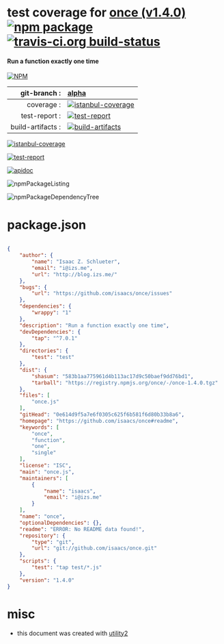 # test coverage for  [once (v1.4.0)](https://github.com/isaacs/once#readme)  [![npm package](https://img.shields.io/npm/v/npmtest-once.svg?style=flat-square)](https://www.npmjs.org/package/npmtest-once) [![travis-ci.org build-status](https://api.travis-ci.org/npmtest/node-npmtest-once.svg)](https://travis-ci.org/npmtest/node-npmtest-once)
#### Run a function exactly one time

[![NPM](https://nodei.co/npm/once.png?downloads=true)](https://www.npmjs.com/package/once)

| git-branch : | [alpha](https://github.com/npmtest/node-npmtest-once/tree/alpha)|
|--:|:--|
| coverage : | [![istanbul-coverage](https://npmtest.github.io/node-npmtest-once/build/coverage.badge.svg)](https://npmtest.github.io/node-npmtest-once/build/coverage.html/index.html)|
| test-report : | [![test-report](https://npmtest.github.io/node-npmtest-once/build/test-report.badge.svg)](https://npmtest.github.io/node-npmtest-once/build/test-report.html)|
| build-artifacts : | [![build-artifacts](https://npmtest.github.io/node-npmtest-once/glyphicons_144_folder_open.png)](https://github.com/npmtest/node-npmtest-once/tree/gh-pages/build)|

[![istanbul-coverage](https://npmtest.github.io/node-npmtest-once/build/screenCapture.buildCustomOrg.browser.coverage.html.png)](https://npmtest.github.io/node-npmtest-once/build/coverage.html/index.html)

[![test-report](https://npmtest.github.io/node-npmtest-once/build/screenCapture.buildCustomOrg.browser.%252Fhome%252Ftravis%252Fbuild%252Fnpmtest%252Fnode-npmtest-once%252Ftmp%252Fbuild%252Ftest-report.html.png)](https://npmtest.github.io/node-npmtest-once/build/test-report.html)

[![apidoc](https://npmdoc.github.io/node-npmdoc-once/build/screenCapture.buildApidoc.browser.%252Fhome%252Ftravis%252Fbuild%252Fnpmdoc%252Fnode-npmdoc-once%252Ftmp%252Fbuild%252Fapidoc.html.png)](https://npmdoc.github.io/node-npmdoc-once/build/apidoc.html)

![npmPackageListing](https://npmtest.github.io/node-npmtest-once/build/screenCapture.npmPackageListing.svg)

![npmPackageDependencyTree](https://npmtest.github.io/node-npmtest-once/build/screenCapture.npmPackageDependencyTree.svg)



# package.json

```json

{
    "author": {
        "name": "Isaac Z. Schlueter",
        "email": "i@izs.me",
        "url": "http://blog.izs.me/"
    },
    "bugs": {
        "url": "https://github.com/isaacs/once/issues"
    },
    "dependencies": {
        "wrappy": "1"
    },
    "description": "Run a function exactly one time",
    "devDependencies": {
        "tap": "^7.0.1"
    },
    "directories": {
        "test": "test"
    },
    "dist": {
        "shasum": "583b1aa775961d4b113ac17d9c50baef9dd76bd1",
        "tarball": "https://registry.npmjs.org/once/-/once-1.4.0.tgz"
    },
    "files": [
        "once.js"
    ],
    "gitHead": "0e614d9f5a7e6f0305c625f6b581f6d80b33b8a6",
    "homepage": "https://github.com/isaacs/once#readme",
    "keywords": [
        "once",
        "function",
        "one",
        "single"
    ],
    "license": "ISC",
    "main": "once.js",
    "maintainers": [
        {
            "name": "isaacs",
            "email": "i@izs.me"
        }
    ],
    "name": "once",
    "optionalDependencies": {},
    "readme": "ERROR: No README data found!",
    "repository": {
        "type": "git",
        "url": "git://github.com/isaacs/once.git"
    },
    "scripts": {
        "test": "tap test/*.js"
    },
    "version": "1.4.0"
}
```



# misc
- this document was created with [utility2](https://github.com/kaizhu256/node-utility2)
